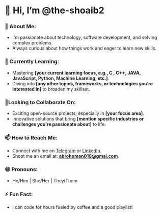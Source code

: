 # 👋 Hi, I’m @the-shoaib2

### 👀 About Me:
- I'm passionate about technology, software development, and solving complex problems.
- Always curious about how things work and eager to learn new skills.
  
### 🌱 Currently Learning:
- Mastering **[your current learning focus, e.g., C , C++, JAVA, JavaScript, Python, Machine Learning, etc.]**.
- Diving into **[any other topics, frameworks, or technologies you're interested in]** to broaden my skillset.

### 🔗Looking to Collaborate On:
- Exciting open-source projects, especially in **[your focus area]**.
- Innovative solutions that bring **[mention specific industries or challenges you're passionate about]** to life.

### 📫 How to Reach Me:
- Connect with me on [Telegram]() or [LinkedIn](https://linkedin.com/in/yourusername).
- Shoot me an email at: **abrohoman019@gmai.com**.

### 😄 Pronouns:
- He/Him | She/Her | They/Them

### ⚡ Fun Fact:
- I can code for hours fueled by coffee and a good playlist!



